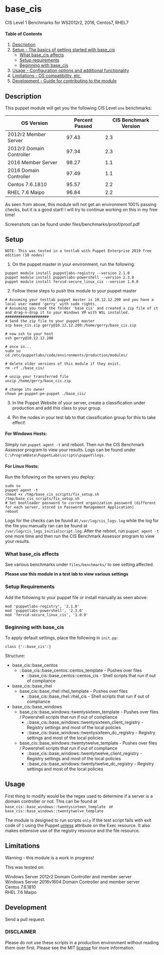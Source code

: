 # base_cis

CIS Level 1 Benchmarks for WS2012r2, 2016, Centos7, RHEL7

#### Table of Contents

1. [Description](#description)
2. [Setup - The basics of getting started with base_cis](#setup)
    * [What base_cis affects](#what-base_cis-affects)
    * [Setup requirements](#setup-requirements)
    * [Beginning with base_cis](#beginning-with-base_cis)
3. [Usage - Configuration options and additional functionality](#usage)
4. [Limitations - OS compatibility, etc.](#limitations)
5. [Development - Guide for contributing to the module](#development)

## Description

This puppet module will get you the following CIS Level `one` benchmarks:  

| OS Version | Percent Passed | CIS Benchmark Version |
| --- | --- | --- |  
| 2012r2 Member Server | 97.43 |2.3| 
| 2012r2 Domain Controller | 97.34 |2.3 | 
| 2016 Member Server | 98.27 |1.1 | 
| 2016 Domain Controller | 97.49 |1.1 | 
| Centos 7.6.1810 | 95.57 |2.2 |
| RHEL 7.6 Maipo| 96.84|2.2 | 

As seen from above, this module will not get an environment 100% passing checks, but it is a good start! I will try to continue working on this in my free time!

Screenshots can be found under files/benchmarks/proof/proof.pdf

## Setup

`NOTE: This was tested in a testlab with Puppet Enterprise 2019 free edition (10 nodes)`

1. On the puppet master in your environment, run the following:  

```puppet
puppet module install puppetlabs-registry --version 2.1.0
puppet module install puppetlabs-powershell --version 2.3.0
puppet module install fervid-secure_linux_cis --version 1.0.0
```

2. Follow these steps to push this module to your puppet master  

```
# Assuming your testlab puppet master is 10.12.12.200 and you have a local user named 'gerry' with sudo rights.
# Assuming you took the folder 'base_cis' and created a zip file of it and drag-n-drop it to your Windows VM with WSL installed.
####################
# Send the zip file to your puppet master
scp base_cis.zip gerry@10.12.12.200:/home/gerry/base_cis.zip

# now ssh to your host
ssh gerry@10.12.12.200

# once in...
sudo su
cd /etc/puppetlabs/code/environments/production/modules/

# delete older versions of this module if they exist.
rm -rf ./base_cis/

# unzip your transferred file
unzip /home/gerry/base_cis.zip

# change its owner
chown pe-puppet:pe-puppet ./base_cis/
```

3. In the Puppet Website of your server, create a classification under production and add this class to your group.

4. Pin the nodes in your test lab to that classification group for this to take effect!


#### For Windows Hosts:

Simply run `puppet agent -t` and reboot. Then run the CIS Benchmark Assessor program to view your results. Logs can be found under `C:\ProgramData\PuppetLabs\scripts\puppet\logs`.


#### For Linux Hosts:

Run the following on the servers you deploy:

```
sudo su
puppet agent -t
chmod +x /tmp/base_cis_scripts/fix_setup.sh
/tmp/base_cis_scripts/fix_setup.sh
# Set bootloader password to current organization password (different for each server, stored in Password Management Application)
reboot
```

Logs for the checks can be found at `/var/log/cis_logs.log` while the log for the file you manually ran can be found at `/var/log/cis_logs_initialscript.log`. After the reboot, run `puppet agent -t` one more time and then run the CIS Benchmark Assessor program to view your results.

### What base_cis affects

See various benchmarks under `files/benchmarks/` to see setting affected.

**Please use this module in a test lab to view various settings**

### Setup Requirements

Add the following to your puppet file or install manually as seen above:  

```
mod 'puppetlabs-registry', '2.1.0'
mod 'puppetlabs-powershell', '2.3.0'
mod 'fervid-secure_linux_cis', '1.0.0'
```

### Beginning with base_cis

To apply default settings, place the following in `init.pp`:

```
class {'::base_cis':}
```

Structure:
- base_cis::base_centos  
  - ::base_cis::base_centos::centos_template - Pushes over files  
    - ::base_cis::base_centos::centos_cis - Shell scripts that run if out of compliance  
- base_cis::base_rhel  
  - base_cis::base_rhel::rhel_template - Pushes over files  
    - ::base_cis::base_rhel::rhel_cis - Shell scripts that run if out of compliance  
- base_cis::base_windows  
  - base_cis::base_windows::twentysixteen_template - Pushes over files / Powershell scripts that run if out of compliance  
    - ::base_cis::base_windows::twentysixteen_client_registry - Registry settings and most of the local policies  
    - ::base_cis::base_windows::twentysixteen_dc_registry - Registry settings and most of the local policies  
  - base_cis::base_windows::twentytwelve_template - Pushes over files / Powershell scripts that run if out of compliance  
    - ::base_cis::base_windows::twentytwelve_client_registry - Registry settings and most of the local policies   
    - ::base_cis::base_windows::twentytwelve_dc_registry - Registry settings and most of the local policies  


## Usage

First thing to modify would be the regex used to determine if a server is a domain controller or not. This can be found at `base_cis::base_windows::twentysixteen_template ` or `base_cis::base_windows::twentytwelve_template`

The module is designed to run scripts `only` if the test script fails with exit code of `1` using the Puppet [unless](https://puppet.com/docs/puppet/5.3/types/exec.html#exec-attribute-unless) attribute on the Exec resource. It also makes extensive use of the registry resource and the file resource.

## Limitations

Warning - this module is a work in progress!   

This was tested on:  

Windows Server 2012r2 Domain Controller and member server  
Windows Server 2016v1604 Domain Controller and member server  
Centos 7.6.1810  
RHEL 7.6 Maipo  

## Development

Send a pull request.


### DISCLAIMER 

Please do not use these scripts in a production environment without reading them over first. Please see the MIT [license](./LICENSE) for more information.
